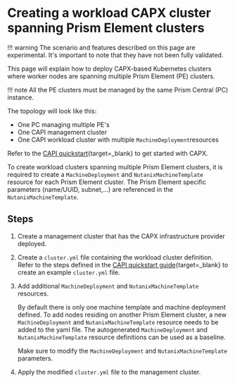 # Creating a workload CAPX cluster spanning Prism Element clusters

!!! warning
        The scenario and features described on this page are experimental. It's important to note that they have not been fully validated.

This page will explain how to deploy CAPX-based Kubernetes clusters where worker nodes are spanning multiple Prism Element (PE) clusters. 

!!! note
        All the PE clusters must be managed by the same Prism Central (PC) instance.

The topology will look like this: 

- One PC managing multiple PE's
- One CAPI management cluster
- One CAPI workload cluster with multiple `MachineDeployment`resources

Refer to the [CAPI quickstart](https://cluster-api.sigs.k8s.io/user/quick-start.html){target=_blank} to get started with CAPX. 

To create workload clusters spanning multiple Prism Element clusters, it is required to create a `MachineDeployment` and `NutanixMachineTemplate` resource for each Prism Element cluster. The Prism Element specific parameters (name/UUID, subnet,...) are referenced in the `NutanixMachineTemplate`. 

## Steps
1. Create a management cluster that has the CAPX infrastructure provider deployed.
2. Create a `cluster.yml` file containing the workload cluster definition. Refer to the steps defined in the [CAPI quickstart guide](https://cluster-api.sigs.k8s.io/user/quick-start.html){target=_blank} to create an example `cluster.yml` file.
3. Add additional `MachineDeployment` and `NutanixMachineTemplate` resources.

    By default there is only one machine template and machine deployment defined. To add nodes residing on another Prism Element cluster, a new `MachineDeployment` and `NutanixMachineTemplate` resource needs to be added to the yaml file. The autogenerated `MachineDeployment` and `NutanixMachineTemplate` resource definitions can be used as a baseline.
    
    Make sure to modify the `MachineDeployment` and `NutanixMachineTemplate` parameters.

4. Apply the modified `cluster.yml` file to the management cluster.
